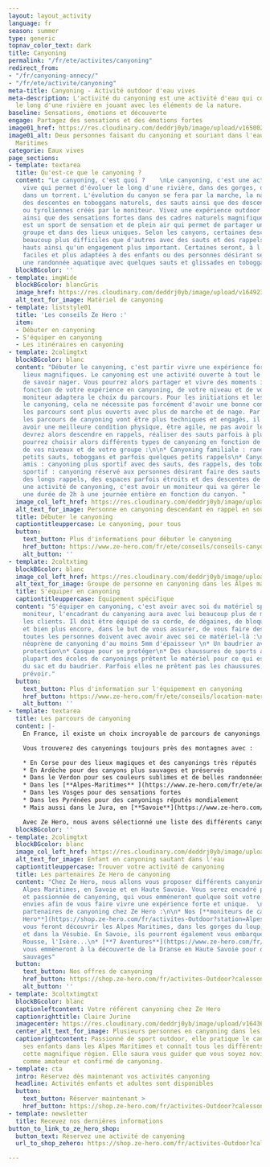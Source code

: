 ```yaml
---
layout: layout_activity
language: fr
season: summer
type: generic
topnav_color_text: dark
title: Canyoning
permalink: "/fr/ete/activites/canyoning"
redirect_from:
- "/fr/canyoning-annecy/"
- "/fr/ete/activite/canyoning"
meta-title: Canyoning - Activité outdoor d'eau vives
meta-description: L'activité du canyoning est une activité d'eau qui consiste à avancer
  le long d'une rivière en jouant avec les éléments de la nature.
baseline: Sensations, émotions et découverte
engage: Partagez des sensations et des émotions fortes
image01_href: https://res.cloudinary.com/deddrj0yb/image/upload/v1650029582/website/Canyoning%2006/GOPR0065.jpg
image01_alt: Deux personnes faisant du canyoning et souriant dans l'eau dans les Alpes
  Maritimes
categorie: Eaux vives
page_sections:
- template: textarea
  title: Qu'est-ce que le canyoning ?
  content: "Le canyoning, c'est quoi ?    \nLe canyoning, c'est une activité d'eau
    vive qui permet d'évoluer le long d'une rivière, dans des gorges, dans des cascades,
    dans un torrent. L'évolution du canyon se fera par la marche, la nage, l'escalade,
    des descentes en toboggans naturels, des sauts ainsi que des descentes en rappel
    ou tyroliennes créés par le moniteur. Vivez une expérience outdoor incroyable
    ainsi que des sensations fortes dans des cadres naturels magnifiques.  \nLe canyoning
    est un sport de sensation et de plein air qui permet de partager un moment en
    groupe et dans des lieux uniques. Selon les canyons, certaines descentes seront
    beaucoup plus difficiles que d'autres avec des sauts et des rappels parfois très
    hauts ainsi qu'un engagement plus important. Certaines seront, à l'inverse, plus
    faciles et plus adaptées à des enfants ou des personnes désirant seulement faire
    une randonnée aquatique avec quelques sauts et glissades en toboggan."
  blockBGcolor: ''
- template: imgWide
  blockBGcolor: blancGris
  image_href: https://res.cloudinary.com/deddrj0yb/image/upload/v1649235420/website/assets/Recadr%C3%A9es/canyoning.png
  alt_text_for_image: Matériel de canyoning
- template: liststyle01
  title: 'Les conseils Ze Hero :'
  item:
  - Débuter en canyoning
  - S'équiper en canyoning
  - Les itinéraires en canyoning
- template: 2colimgtxt
  blockBGcolor: blanc
  content: "Débuter le canyoning, c'est partir vivre une expérience forte dans des
    lieux magnifiques. Le canyoning est une activité ouverte à tout le monde à condition
    de savoir nager. Vous pourrez alors partager et vivre des moments intenses. En
    fonction de votre expérience en canyoning, de votre niveau et de votre âge, le
    moniteur adaptera le choix du parcours. Pour les initiations et les débuts dans
    le canyoning, cela ne nécessite pas forcément d'avoir une bonne condition physique,
    les parcours sont plus ouverts avec plus de marche et de nage. Par contre, lorsque
    les parcours de canyoning vont être plus techniques et engagés, il faudra alors
    avoir une meilleure condition physique, être agile, ne pas avoir le vertige. Vous
    devrez alors descendre en rappels, réaliser des sauts parfois à plus de 10m.\n\nVous
    pourrez choisir alors différents types de canyoning en fonction de vos envies,
    de vos niveaux et de votre groupe :\n\n* Canyoning familiale : randonnée aquatique,
    petits sauts, toboggans et parfois quelques petits rappels\n* Canyoning entre
    amis : canyoning plus sportif avec des sauts, des rappels, des toboggans\n* Canyoning
    sportif : canyoning réservé aux personnes désirant faire des sauts très hauts,
    des longs rappels, des espaces parfois étroits et des descentes de plusieurs heures\n\nRéserver
    une activité de canyoning, c'est avoir un moniteur qui va gérer le groupe pour
    une durée de 2h à une journée entière en fonction du canyon. "
  image_col_left_href: https://res.cloudinary.com/deddrj0yb/image/upload/v1643730311/website/Canyoning%2006/IMG_6342_nrdlmr.jpg
  alt_text_for_image: Personne en canyoning descendant en rappel en souriant
  title: Débuter le canyoning
  captiontitleuppercase: Le canyoning, pour tous
  button:
    text_button: Plus d'informations pour débuter le canyoning
    href_button: https://www.ze-hero.com/fr/ete/conseils/conseils-canyoning
    alt_button: ''
- template: 2coltxtimg
  blockBGcolor: blanc
  image_col_left_href: https://res.cloudinary.com/deddrj0yb/image/upload/v1643629416/website/Canyoning%2006/IMG_4081_lbj3u9.jpg
  alt_text_for_image: Groupe de personne en canyoning dans les Alpes maritimes
  title: S'équiper en canyoning
  captiontitleuppercase: Equipement spécifique
  content: "S'équiper en canyoning, c'est avoir avec soi du matériel spécifique. Le
    moniteur, l'encadrant du canyoning aura avec lui beaucoup plus de matériel que
    les clients. Il doit être équipé de sa corde, de dégaines, de bloqueurs, de mousquetons
    et bien plus encore, dans le but de vous assurer, de vous faire descendre. Mais
    toutes les personnes doivent avec avoir avec soi ce matériel-là :\n\n* Combinaison
    néoprène de canyoning d'au moins 5mm d'épaisseur \n* Un baudrier avec jupe de
    protection\n* Casque pour se protéger\n* Des chaussures de sports avec des crampons\n\nLa
    plupart des écoles de canyonings prêtent le matériel pour ce qui est de la combinaison,
    du sac et du baudrier. Parfois elles ne prêtent pas les chaussures, il vaut mieux
    prévoir."
  button:
    text_button: Plus d'information sur l'équipement en canyoning
    href_button: https://www.ze-hero.com/fr/ete/conseils/location-materiel-canyoning-alpes-maritimes
    alt_button: ''
- template: textarea
  title: Les parcours de canyoning
  content: |-
    En France, il existe un choix incroyable de parcours de canyonings. Vous allez en trouver dans de nombreuses régions et départements. Tous seront bien différents, ils seront spécifiques à l'environnement, à la roche et seront destinés pour différents publics.

    Vous trouverez des canyonings toujours près des montagnes avec :

    * En Corse pour des lieux magiques et des canyonings très réputés
    * En Ardèche pour des canyons plus sauvages et préservés
    * Dans le Verdon pour ses couleurs sublimes et de belles randonnées aquatiques
    * Dans les [**Alpes-Maritimes** ](https://www.ze-hero.com/fr/ete/activites/canyoning-alpes-maritimes)pour des canyonings mixtes
    * Dans les Vosges pour des sensations fortes
    * Dans les Pyrénées pour des canyonings réputés mondialement
    * Mais aussi dans le Jura, en [**Savoie**](https://www.ze-hero.com/fr/ete/activites/canyoning-annecy), en Haute-Savoie...

    Avec Ze Hero, nous avons sélectionné une liste des différents canyonings dans nos destinations selon les différents types de sorties (canyoning famille, canyoning magnifique, canyoning sportif...)
  blockBGcolor: ''
- template: 2colimgtxt
  blockBGcolor: blanc
  image_col_left_href: https://res.cloudinary.com/deddrj0yb/image/upload/v1643629416/website/Canyoning%2006/GPTempDownload_2_o77y31.jpg
  alt_text_for_image: Enfant en canyoning sautant dans l'eau
  captiontitleuppercase: Trouver votre activité de canyoning
  title: Les partenaires Ze Hero de canyoning
  content: "Chez Ze Hero, nous allons vous proposer différents canyonings dans les
    Alpes Maritimes, en Savoie et en Haute Savoie. Vous serez encadré par des professionnelles
    et passionnée de canyoning, qui vous emmèneront quelque soit votre niveau, vos
    envies afin de vous faire vivre une expérience forte et unique.  \nVoici nos différents
    partenaires de canyoning chez Ze Hero :\n\n* Nos [**moniteurs de canyonings Ze
    Hero**](https://shop.ze-hero.com/fr/activites-Outdoor?station=Alpes+Maritimes+%2806%29&calessonstype=all&catypegenderlistsummer=all&calessonsactivitytype=Canyoning&start-date=),
    vous feront découvrir les Alpes Maritimes, dans les gorges du loup, dans le Roya
    et dans la Vésubie. En Savoie, ils pourront également vous embarquer dans l'eau
    Rousse, l'Isère...\n* [**7 Aventures**](https://www.ze-hero.com/fr/ete/partenaires/7-aventures)
    vous emmèneront à la découverte de la Dranse en Haute Savoie pour des canyonings
    sauvages"
  button:
    text_button: Nos offres de canyoning
    href_button: https://shop.ze-hero.com/fr/activites-Outdoor?calessonstype=all&catypegenderlistsummer=all&calessonsactivitytype=Canyoning&start-date=
    alt_button: ''
- template: 3coltxtimgtxt
  blockBGcolor: blanc
  captionleftcontent: Votre référent canyoning chez Ze Hero
  captionrighttitle: Claire Jurine
  imagecenter: https://res.cloudinary.com/deddrj0yb/image/upload/v1643629416/website/Canyoning%2006/GPTempDownload2_owfl5q.jpg
  center_alt_text_for_image: Plusieurs personnes en canyoning dans les Alpes Maritimes
  captionrightcontent: Passionné de sport outdoor, elle pratique le canyoning avec
    ses enfants dans les Alpes Maritimes et connaît tous les différents canyons de
    cette magnifique région. Elle saura vous guider que vous soyez novice et débutant
    comme amateur et confirmé de canyoning.
- template: cta
  intro: Réservez dès maintenant vos activités canyoning
  headline: Activités enfants et adultes sont disponibles
  button:
    text_button: Réserver maintenant >
    href_button: https://shop.ze-hero.com/fr/activites-Outdoor?calessonstype=all&catypegenderlistsummer=all&calessonsactivitytype=Canyoning&start-date=
- template: newsletter
  title: Recevez nos dernières informations
button_to_link_to_ze_hero_shop:
  button_text: Réservez une activité de canyoning
  url_to_shop_zehero: https://shop.ze-hero.com/fr/activites-Outdoor?calessonstype=all&catypegenderlistsummer=all&calessonsactivitytype=Canyoning&start-date=

---
```

